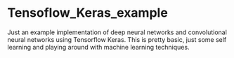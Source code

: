# Tensoflow_Keras_example
Just an example implementation of deep neural networks and convolutional neural networks using Tensorflow Keras. This is pretty basic, just some self learning and playing around with machine learning techniques.

